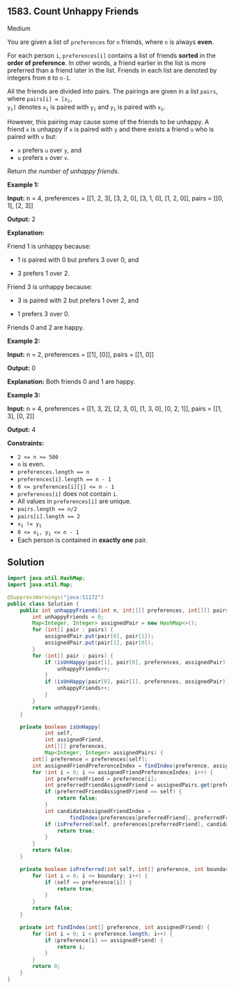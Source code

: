 ## 1583\. Count Unhappy Friends

Medium

You are given a list of `preferences` for `n` friends, where `n` is always **even**.

For each person `i`, `preferences[i]` contains a list of friends **sorted** in the **order of preference**. In other words, a friend earlier in the list is more preferred than a friend later in the list. Friends in each list are denoted by integers from `0` to `n-1`.

All the friends are divided into pairs. The pairings are given in a list `pairs`, where <code>pairs[i] = [x<sub>i</sub>, y<sub>i</sub>]</code> denotes <code>x<sub>i</sub></code> is paired with <code>y<sub>i</sub></code> and <code>y<sub>i</sub></code> is paired with <code>x<sub>i</sub></code>.

However, this pairing may cause some of the friends to be unhappy. A friend `x` is unhappy if `x` is paired with `y` and there exists a friend `u` who is paired with `v` but:

*   `x` prefers `u` over `y`, and
*   `u` prefers `x` over `v`.

Return _the number of unhappy friends_.

**Example 1:**

**Input:** n = 4, preferences = \[\[1, 2, 3], [3, 2, 0], [3, 1, 0], [1, 2, 0]], pairs = \[\[0, 1], [2, 3]]

**Output:** 2

**Explanation:**

Friend 1 is unhappy because:

- 1 is paired with 0 but prefers 3 over 0, and

- 3 prefers 1 over 2.

Friend 3 is unhappy because:

- 3 is paired with 2 but prefers 1 over 2, and

- 1 prefers 3 over 0.

Friends 0 and 2 are happy.

**Example 2:**

**Input:** n = 2, preferences = \[\[1], [0]], pairs = \[\[1, 0]]

**Output:** 0

**Explanation:** Both friends 0 and 1 are happy.

**Example 3:**

**Input:** n = 4, preferences = \[\[1, 3, 2], [2, 3, 0], [1, 3, 0], [0, 2, 1]], pairs = \[\[1, 3], [0, 2]]

**Output:** 4

**Constraints:**

*   `2 <= n <= 500`
*   `n` is even.
*   `preferences.length == n`
*   `preferences[i].length == n - 1`
*   `0 <= preferences[i][j] <= n - 1`
*   `preferences[i]` does not contain `i`.
*   All values in `preferences[i]` are unique.
*   `pairs.length == n/2`
*   `pairs[i].length == 2`
*   <code>x<sub>i</sub> != y<sub>i</sub></code>
*   <code>0 <= x<sub>i</sub>, y<sub>i</sub> <= n - 1</code>
*   Each person is contained in **exactly one** pair.

## Solution

```java
import java.util.HashMap;
import java.util.Map;

@SuppressWarnings("java:S1172")
public class Solution {
    public int unhappyFriends(int n, int[][] preferences, int[][] pairs) {
        int unhappyFriends = 0;
        Map<Integer, Integer> assignedPair = new HashMap<>();
        for (int[] pair : pairs) {
            assignedPair.put(pair[0], pair[1]);
            assignedPair.put(pair[1], pair[0]);
        }
        for (int[] pair : pairs) {
            if (isUnHappy(pair[1], pair[0], preferences, assignedPair)) {
                unhappyFriends++;
            }
            if (isUnHappy(pair[0], pair[1], preferences, assignedPair)) {
                unhappyFriends++;
            }
        }
        return unhappyFriends;
    }

    private boolean isUnHappy(
            int self,
            int assignedFriend,
            int[][] preferences,
            Map<Integer, Integer> assignedPairs) {
        int[] preference = preferences[self];
        int assignedFriendPreferenceIndex = findIndex(preference, assignedFriend);
        for (int i = 0; i <= assignedFriendPreferenceIndex; i++) {
            int preferredFriend = preference[i];
            int preferredFriendAssignedFriend = assignedPairs.get(preferredFriend);
            if (preferredFriendAssignedFriend == self) {
                return false;
            }
            int candidateAssignedFriendIndex =
                    findIndex(preferences[preferredFriend], preferredFriendAssignedFriend);
            if (isPreferred(self, preferences[preferredFriend], candidateAssignedFriendIndex)) {
                return true;
            }
        }
        return false;
    }

    private boolean isPreferred(int self, int[] preference, int boundary) {
        for (int i = 0; i <= boundary; i++) {
            if (self == preference[i]) {
                return true;
            }
        }
        return false;
    }

    private int findIndex(int[] preference, int assignedFriend) {
        for (int i = 0; i < preference.length; i++) {
            if (preference[i] == assignedFriend) {
                return i;
            }
        }
        return 0;
    }
}
```